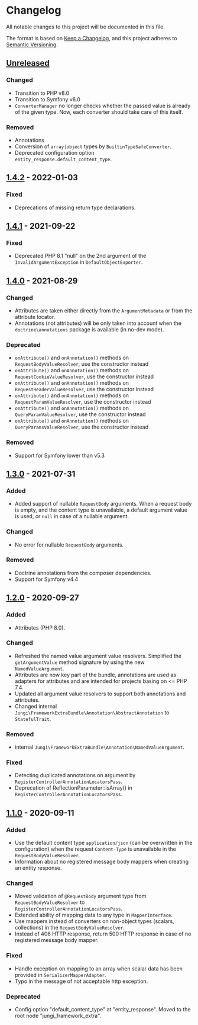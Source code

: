 # Changelog

All notable changes to this project will be documented in this file.

The format is based on [Keep a Changelog](https://keepachangelog.com/en/1.0.0/),
and this project adheres to [Semantic Versioning](https://semver.org/spec/v2.0.0.html).

## [Unreleased]

### Changed
- Transition to PHP v8.0
- Transition to Symfony v6.0
- `ConverterManager` no longer checks whether the passed value is already of the given type. Now, each converter should
take care of this itself.

### Removed
- Annotations
- Conversion of `array|object` types by `BuiltinTypeSafeConverter`.
- Deprecated configuration option `entity_response.default_content_type`.

## [1.4.2] - 2022-01-03

### Fixed
- Deprecations of missing return type declarations.

## [1.4.1] - 2021-09-22

### Fixed
- Deprecated PHP 8.1 "null" on the 2nd argument of the `InvalidArgumentException` in `DefaultObjectExporter`.

## [1.4.0] - 2021-08-29

### Changed
- Attributes are taken either directly from the `ArgumentMetadata` or from the attribute locator.
- Annotations (not attributes) will be only taken into account when the `doctrine\annotations` package is available (in no-dev mode).

### Deprecated
- `onAttribute()` and `onAnnotation()` methods on `RequestBodyValueResolver`, use the constructor instead
- `onAttribute()` and `onAnnotation()` methods on `RequestCookieValueResolver`, use the constructor instead
- `onAttribute()` and `onAnnotation()` methods on `RequestHeaderValueResolver`, use the constructor instead
- `onAttribute()` and `onAnnotation()` methods on `RequestParamValueResolver`, use the constructor instead
- `onAttribute()` and `onAnnotation()` methods on `QueryParamValueResolver`, use the constructor instead
- `onAttribute()` and `onAnnotation()` methods on `QueryParamsValueResolver`, use the constructor instead

### Removed
- Support for Symfony lower than v5.3

## [1.3.0] - 2021-07-31

### Added
- Added support of nullable `RequestBody` arguments. When a request body is empty, and the content type is unavailable, a default argument value is used, or `null` in case of a nullable argument.

### Changed
- No error for nullable `RequestBody` arguments.

### Removed
- Doctrine annotations from the composer dependencies.
- Support for Symfony v4.4

## [1.2.0] - 2020-09-27

### Added
- Attributes (PHP 8.0).

### Changed
- Refreshed the named value argument value resolvers. Simplified the `getArgumentValue` method signature by using the new `NamedValueArgument`.
- Attributes are now key part of the bundle, annotations are used as adapters for attributes and are intended for projects basing on <= PHP 7.4.
- Updated all argument value resolvers to support both annotations and attributes.
- Changed internal `Jungi\FrameworkExtraBundle\Annotation\AbstractAnnotation` to `StatefulTrait`.

### Removed
- internal `Jungi\FrameworkExtraBundle\Annotation\NamedValueArgument`.

### Fixed
- Detecting duplicated annotations on argument by `RegisterControllerAnnotationLocatorsPass`.
- Deprecation of ReflectionParameter::isArray() in `RegisterControllerAnnotationLocatorsPass`.

## [1.1.0] - 2020-09-11

### Added
- Use the default content type `application/json` (can be overwritten in the configuration) when the request `Content-Type` is unavailable in the `RequestBodyValueResolver`.
- Information about no registered message body mappers when creating an entity response.

### Changed
- Moved validation of `@RequestBody` argument type from `RequestBodyValueResolver` to `RegisterControllerAnnotationLocatorsPass`.
- Extended ability of mapping data to any type in `MapperInterface`.
- Use mappers instead of converters on non-object types (scalars, collections) in the `RequestBodyValueResolver`.
- Instead of 406 HTTP response, return 500 HTTP response in case of no registered message body mapper.

### Fixed
- Handle exception on mapping to an array when scalar data has been provided in `SerializerMapperAdapter`.
- Typo in the message of not acceptable http exception.

### Deprecated
- Config option "default_content_type" at "entity_response". Moved to the root node "jungi_framework_extra".

[unreleased]: https://github.com/jungi-php/framework-extra-bundle/compare/v1.4.2...HEAD
[1.4.2]: https://github.com/jungi-php/framework-extra-bundle/compare/v1.4.1...v1.4.2
[1.4.1]: https://github.com/jungi-php/framework-extra-bundle/compare/v1.4.0...v1.4.1
[1.4.0]: https://github.com/jungi-php/framework-extra-bundle/compare/v1.3.0...v1.4.0
[1.3.0]: https://github.com/jungi-php/framework-extra-bundle/compare/v1.2.0...v1.3.0
[1.2.0]: https://github.com/jungi-php/framework-extra-bundle/compare/v1.1.0...v1.2.0
[1.1.0]: https://github.com/jungi-php/framework-extra-bundle/compare/v1.0.0...v1.1.0
